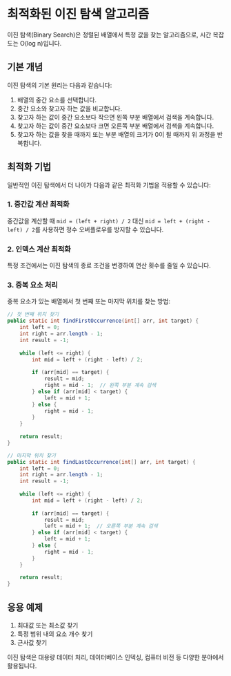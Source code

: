 # 최적화된 이진 탐색 알고리즘

이진 탐색(Binary Search)은 정렬된 배열에서 특정 값을 찾는 알고리즘으로, 시간 복잡도는 O(log n)입니다.

## 기본 개념

이진 탐색의 기본 원리는 다음과 같습니다:
1. 배열의 중간 요소를 선택합니다.
2. 중간 요소와 찾고자 하는 값을 비교합니다.
3. 찾고자 하는 값이 중간 요소보다 작으면 왼쪽 부분 배열에서 검색을 계속합니다.
4. 찾고자 하는 값이 중간 요소보다 크면 오른쪽 부분 배열에서 검색을 계속합니다.
5. 찾고자 하는 값을 찾을 때까지 또는 부분 배열의 크기가 0이 될 때까지 위 과정을 반복합니다.

## 최적화 기법

일반적인 이진 탐색에서 더 나아가 다음과 같은 최적화 기법을 적용할 수 있습니다:

### 1. 중간값 계산 최적화

중간값을 계산할 때 `mid = (left + right) / 2` 대신 `mid = left + (right - left) / 2`를 사용하면 정수 오버플로우를 방지할 수 있습니다.

### 2. 인덱스 계산 최적화

특정 조건에서는 이진 탐색의 종료 조건을 변경하여 연산 횟수를 줄일 수 있습니다.

### 3. 중복 요소 처리

중복 요소가 있는 배열에서 첫 번째 또는 마지막 위치를 찾는 방법:

```java
// 첫 번째 위치 찾기
public static int findFirstOccurrence(int[] arr, int target) {
    int left = 0;
    int right = arr.length - 1;
    int result = -1;
    
    while (left <= right) {
        int mid = left + (right - left) / 2;
        
        if (arr[mid] == target) {
            result = mid;
            right = mid - 1;  // 왼쪽 부분 계속 검색
        } else if (arr[mid] < target) {
            left = mid + 1;
        } else {
            right = mid - 1;
        }
    }
    
    return result;
}

// 마지막 위치 찾기
public static int findLastOccurrence(int[] arr, int target) {
    int left = 0;
    int right = arr.length - 1;
    int result = -1;
    
    while (left <= right) {
        int mid = left + (right - left) / 2;
        
        if (arr[mid] == target) {
            result = mid;
            left = mid + 1;  // 오른쪽 부분 계속 검색
        } else if (arr[mid] < target) {
            left = mid + 1;
        } else {
            right = mid - 1;
        }
    }
    
    return result;
}
```

## 응용 예제

1. 최대값 또는 최소값 찾기
2. 특정 범위 내의 요소 개수 찾기
3. 근사값 찾기

이진 탐색은 대용량 데이터 처리, 데이터베이스 인덱싱, 컴퓨터 비전 등 다양한 분야에서 활용됩니다.
